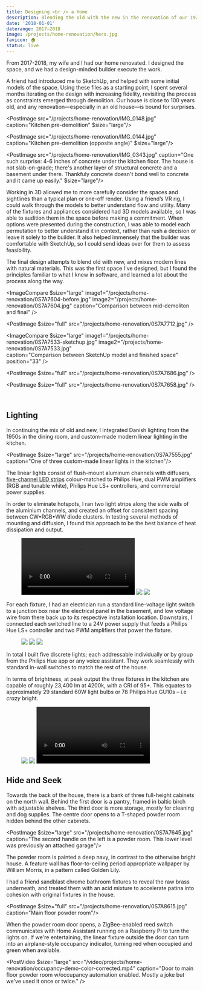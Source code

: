 ```yaml
---
title: Designing <br /> a Home
description: Blending the old with the new in the renovation of our 1920s home, adventures in custom lighting fabrication, and learning how to model in 3D.
date: '2018-01-01'
daterange: 2017–2018
image: /projects/home-renovation/hero.jpg
favicon: 🏠
status: live
---
```


From 2017-2018, my wife and I had our home renovated. I designed the space, and we had a design-minded builder execute the work.

A friend had introduced me to SketchUp, and helped with some initial models of the space. Using these files as a starting point, I spent several months iterating on the design with increasing fidelity, revisiting the process as constraints emerged through demolition. Our house is close to 100 years old, and any renovation—especially in an old house⁠—is bound for surprises.

<PostImage src="/projects/home-renovation/IMG_0148.jpg" caption="Kitchen pre-demolition" $size="large"/>

<PostImage src="/projects/home-renovation/IMG_0144.jpg" caption="Kitchen pre-demolition (opposite angle)" $size="large"/>

<PostImage src="/projects/home-renovation/IMG_0343.jpg" caption="One such surprise: 4-6 inches of concrete under the kitchen floor. The house is not slab-on-grade; there's another layer of structural concrete and a basement under there. Thankfuly concrete doesn't bond well to concrete and it came up easily." $size="large"/>

Working in 3D allowed me to more carefully consider the spaces and sightlines than a typical plan or one-off render. Using a friend’s VR rig, I could walk through the models to better understand flow and utility. Many of the fixtures and appliances considered had 3D models available, so I was able to audition them in the space before making a commitment. When options were presented during the construction, I was able to model each permutation to better understand it in context, rather than rush a decision or leave it solely to the builder. It also helped immensely that the builder was comfortable with SketchUp, so I could send ideas over for them to assess feasibility.

The final design attempts to blend old with new, and mixes modern lines with natural materials. This was the first space I've designed, but I found the principles familiar to what I knew in software, and learned a lot about the process along the way.

<ImageCompare
$size="large"
image1="/projects/home-renovation/0S7A7604-before.jpg"
image2="/projects/home-renovation/0S7A7604.jpg"
caption="Comparison between mid-demoliton and final"
/>

<PostImage $size="full" src="/projects/home-renovation/0S7A7712.jpg" />

<ImageCompare
$size="large"
image1="/projects/home-renovation/0S7A7533-sketchup.jpg"
image2="/projects/home-renovation/0S7A7533.jpg"  
caption="Comparison between SketchUp model and finished space"
position="33"
/>

<PostImage $size="full" src="/projects/home-renovation/0S7A7686.jpg" />

<PostImage $size="full" src="/projects/home-renovation/0S7A7658.jpg" />

<br />

## Lighting

In continuing the mix of old and new, I integrated Danish lighting from the 1950s in the dining room, and custom-made modern linear lighting in the kitchen.

<PostImage $size="large" src="/projects/home-renovation/0S7A7555.jpg" caption="One of three custom-made linear lights in the kitchen"/>

The linear lights consist of flush-mount aluminum channels with diffusers, [five-channel LED strips](https://sowilodesign.com/) colour-matched to Philips Hue, dual PWM amplifiers (RGB and tunable white), Philips Hue LS+ controllers, and commercial power supplies.

In order to eliminate hotspots, I ran two light strips along the side walls of the aluminium channels, and created an offset for consistent spacing between CW•RGB•WW diode clusters. In testing several methods of mounting and diffusion, I found this approach to be the best balance of heat dissipation and output.

<Figure $size="large">
  <Grid $gutter="calc(var(--spaceDefault) / 2)">
    <GridItem $width={{ sm: '1/3 * 100%' }}>
      <Video src="/video/projects/home-renovation/light-assembly.mp4" />
    </GridItem>
    <GridItem $width={{ sm: '1/3 * 100%' }}>
      <Img src="/projects/home-renovation/IMG_0164x.jpg" sizes="400px"/>
    </GridItem>
    <GridItem $width={{ sm: '1/3 * 100%' }}>
      <Img src="/projects/home-renovation/IMG_0140.jpg" sizes="400px"/>
    </GridItem>
  </Grid>
</Figure>

For each fixture, I had an electrician run a standard line-voltage light switch to a junction box near the electrical panel in the basement, and low voltage wire from there back up to its respective installation location. Downstairs, I connected each switched line to a 24V power supply that feeds a Philips Hue LS+ controller and two PWM amplifiers that power the fixture.

<Figure $size="large">
  <Grid $gutter="calc(var(--spaceDefault) / 2)">
    <GridItem $width={{ sm: '1/3 * 100%' }}>
      <Img src="/projects/home-renovation/IMG_0039.jpg" sizes="400px"/>
    </GridItem>
    <GridItem $width={{ sm: '1/3 * 100%' }}>
      <Img src="/projects/home-renovation/IMG_0164.jpg" sizes="400px"/>
    </GridItem>
    <GridItem $width={{ sm: '1/3 * 100%' }}>
      <Img src="/projects/home-renovation/IMG_0591.jpg" sizes="400px"/>
    </GridItem>
  </Grid>
</Figure>

In total I built five discrete lights; each addressable individually or by group from the Philips Hue app or any voice assistant. They work seamlessly with standard in-wall switches to match the rest of the house.

In terms of brightness, at peak output the three fixtures in the kitchen are capable of roughly 23,400 lm at 4200k, with a CRI of 95+. This equates to approximately 29 standard 60W light bulbs or 78 Philips Hue GU10s – i.e _crazy_ bright.

<Figure $size="large">
  <Grid $gutter="calc(var(--spaceDefault) / 2)">
    <GridItem $width={{ sm: '1/3 * 100%' }}>
      <Img src="/projects/home-renovation/corner.jpg" sizes="400px"/>
    </GridItem>
    <GridItem $width={{ sm: '1/3 * 100%' }}>
      <Img src="/projects/home-renovation/IMG_9681.jpg" sizes="400px"/>
    </GridItem>
    <GridItem $width={{ sm: '1/3 * 100%' }}>
      <Video src="/video/projects/home-renovation/controller-2.mp4" />
    </GridItem>
  </Grid>
</Figure>

## Hide and Seek

Towards the back of the house, there is a bank of three full-height cabinets on the north wall. Behind the first door is a pantry, framed in baltic birch with adjustable shelves. The third door is more storage, mostly for cleaning and dog supplies. The centre door opens to a T-shaped powder room hidden behind the other cabinets.

<PostImage $size="large" src="/projects/home-renovation/0S7A7645.jpg" caption="The second handle on the left is a powder room. This lower level was previously an attached garage"/>

The powder room is painted a deep navy, in contrast to the otherwise bright house. A feature wall has floor-to-ceiling period appropriate wallpaper by William Morris, in a pattern called Golden Lily.

I had a friend sandblast chrome bathroom fixtures to reveal the raw brass underneath, and treated them with an acid mixture to accelerate patina into cohesion with original fixtures in the house.

<PostImage $size="full" src="/projects/home-renovation/0S7A8615.jpg" caption="Main floor powder room"/>

When the powder room door opens, a ZigBee-enabled reed switch communicates with Home Assistant running on a Raspberry Pi to turn the lights on. If we're entertaining, the linear fixture outside the door can turn into an airplane-style occupancy indicator, turning red when occupied and green when available.

<PostVideo $size="large" src="/video/projects/home-renovation/occupancy-demo-color-corrected.mp4" caption="Door to main floor powder room w/occupancy automation enabled. Mostly a joke but we've used it once or twice." />
